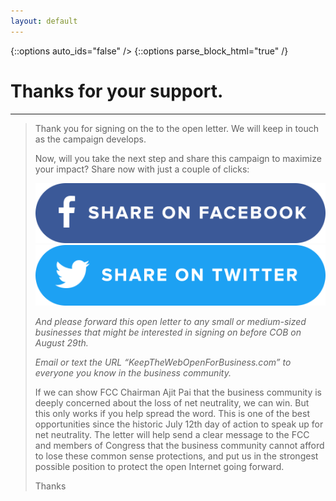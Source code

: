 ```yaml
---
layout: default
---
```


{::options auto_ids="false" />
{::options parse_block_html="true" /}

<div class="section thanks">

# Thanks for your support.

</div>

---

<div class="letter-content">

> Thank you for signing on the to the open letter. We will keep in touch as the campaign develops.
> 
> Now, will you take the next step and share this campaign to maximize your impact? Share now with just a couple of clicks:
> 
><center><a href="https://www.facebook.com/sharer.php?u=http://www.keepthewebopenforbusiness.com/"><img src="/images/facebook-share.png"></a><a href="https://twitter.com/intent/tweet?related=fightfortheftr&text=Small+businesses+are+speaking+out+for+%23NetNeutrality.+Add+your+company+to+the+open+letter+before+COB+Aug+29th%3A+http%3A%2F%2Fwww.keepthewebopenforbusiness.com&oq=Small+businesses+are+speaking+out+for+%23NetNeutrality.+Add+your+company+to+the+open+letter+before+COB+Aug+29th%3A+http%3A%2F%2Fwww.keepthewebopenforbusiness.com"><img src="/images/twitter-share.png"></a></center>
>
> *And please forward this open letter to any small or medium-sized businesses that might be interested in signing on before COB on August 29th.*
> 
> *Email or text the URL “KeepTheWebOpenForBusiness.com” to everyone you know in the business community.*
> 
> If we can show FCC Chairman Ajit Pai that the business community is deeply concerned about the loss of net neutrality, we can win. But this only works if you help spread the word.
> This is one of the best opportunities since the historic July 12th day of action to speak up for net neutrality. The letter will help send a clear message to the FCC and members of Congress that the business community cannot afford to lose these common sense protections, and put us in the strongest possible position to protect the open Internet going forward.
> 
> Thanks

</div>
